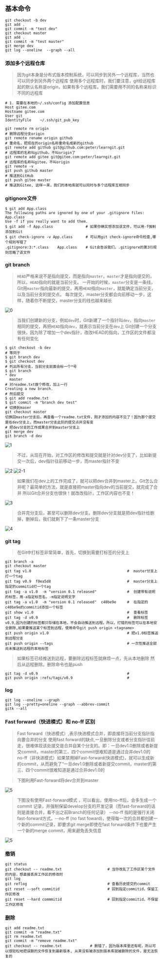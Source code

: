 ## 基本命令
```
git checkout -b dev
git add .
git commit -m "test dev"
git checkout master
git add . 
git commit -m "test master"
git merge dev
git log --oneline  --graph --all
```

### 添加多个远程仓库
> 因为git本身是分布式版本控制系统，可以同步到另外一个远程库，当然也可以同步到另外两个远程库
> 使用多个远程库时，我们要注意，git给远程库起的默认名称是origin，如果有多个远程库，我们需要用不同的名称来标识不同的远程库

```
# 1. 需要在本地的~/.ssh/config 添加配置信息
Host gitee.com
Hostname gitee.com
User git
IdentityFile	~/.ssh/git_pub_key
```
```
git remote rm origin                                                  # 删除远程分支origin
git remote rename origin github                                       # 重命名，把现在的origin名称重命名成新的github
git remote add github git@github.com:peter/learngit.git               # 远程库的名称叫github，不叫origin了
git remote add gitee git@gitee.com:peter/learngit.git                 # 远程库的名称叫gitee，不叫origin
git remote -v
git push github master                                                # 推送到GitHub
git push gitee master                                                 # 推送到Gitee, 这样一来，我们的本地库就可以同时与多个远程库互相同步
```

### gitignore文件
```
$ git add App.class
The following paths are ignored by one of your .gitignore files:
App.class
Use -f if you really want to add them.
$ git add -f App.class               # 如果你确实想添加该文件，可以用-f强制添加到Git
$ git check-ignore -v App.class      # 可以用git check-ignore命令检查,哪个规则写错了
.gitignore:3:*.class	App.class    # Git会告诉我们，.gitignore的第3行规则忽略了该文件
```
### git branch
> `HEAD`严格来说不是指向提交，而是指向`master`，`master`才是指向提交的，所以，`HEAD`指向的就是当前分支。
> 一开始的时候，`master`分支是一条线，Git用`master`指向最新的提交，再用`HEAD`指向`master`，就能确定当前分支，以及当前分支的提交点。
> 每次提交，master分支都会向前移动一步，这样，随着你不断提交，master分支的线也越来越长

![0](img/0.png)

> 当我们创建新的分支，例如`dev`时，Git新建了一个指针叫`dev`，指向`master`相同的提交，再把`HEAD`指向`dev`，就表示当前分支在`dev`上
> Git创建一个分支很快，因为除了增加一个dev指针，改改HEAD的指向，工作区的文件都没有任何变化
```
$ git checkout -b dev
# 等同于
$ git branch dev
$ git checkout dev
# 列出所有分支，当前分支前面会标一个*号
$ git branch
* dev
  master
# 对readme.txt做个修改，加上一行
Creating a new branch.
# 然后提交
$ git add readme.txt 
$ git commit -m "branch dev test"
# 切换到maser
git checkout master
切换回master分支后，再查看一个readme.txt文件，刚才添加的内容不见了！因为那个提交是在dev分支上，而master分支此刻的提交点并没有变
# 把dev分支的工作成果合并到master分支上
git merge dev
git branch -d dev
```

![1](img/1.png)

> 不过，从现在开始，对工作区的修改和提交就是针对dev分支了，比如新提交一次后，dev指针往前移动一步，而master指针不变

![2](img/2.png)
![2-1](img/2-1.png)

> 如果我们在dev上的工作完成了，就可以把dev合并到master上。Git怎么合并呢？最简单的方法，就是直接把master指向dev的当前提交，就完成了合并
> 所以Git合并分支也很快！就改改指针，工作区内容也不变！

![3](img/3.png)


> 合并完分支后，甚至可以删除dev分支。删除dev分支就是把dev指针给删掉，删掉后，我们就剩下了一条master分支

![4](img/4.png)


### git tag
> 在Git中打标签非常简单，首先，切换到需要打标签的分支上
```
git branch -a
git checkout master
git tag v1.0                                            #  master分支上打一个tag
git tag v0.9  f0ea5d8                                   #  master分支上指定的commitid打一个tag
git tag -a v1.0  -m "version 0.1 released"              #  创建带有说明的标签，用-a指定标签名，-m指定说明文字
git tag -a v1.0  -m "version 0.1 released"  c40be9e     #  在指定的c40be9e的commitid添加一个标签
git show v1.0                                           #  查看标签
git tag -d v0.9                                         #  删除标签v0.9,因为创建的标签都只存储在本地，不会自动推送到远程。所以，打错的标签可以在本地安全删除,如果要推送某个标签到远程，使用命令git push origin <tagname>
git push origin v1.0                                    # 把v1.0标签推送到远程分支
git push origin --tags                                  # 一次性推送全部尚未推送到远程的本地标签
```
> 如果标签已经推送到远程，要删除远程标签就麻烦一点，先从本地删除
> 然后从远程删除。删除命令也是push
```
git tag -d v0.9                                         # 
git push origin :refs/tags/v0.9                         # 
```

### log
```
git log --oneline --graph
git log --pretty=oneline --graph --abbrev-commit 
gitk --all
```


###  Fast forward（快进模式）和 no-ff 区别
> Fast forward（快进模式）,表示快进模式合并，即直接将当前分支指针指向要合并的分支
> 使用fast forward的缺点,一旦删除分支或者分支指针往前走，很难体现该处提交是合并自某个分支的。即：一旦dev1.0删除或者新提交commit，master的第三、四个commit很难知道是通过合并dev1.0的
> no-ff（非快进模式）如果禁用掉Fast-forward(快进模式)，就可以生成新的commit，从而避免了“一旦dev1.0删除或者新提交commit，master的第三、四个commit很难知道是通过合并dev1.0的

> 下图利用Fast-forward将dev合并到master 

![5](img/5-ff.png)

> 下图没有使用Fast-forward模式 ，可以看出，使用no-ff后，会多生成一个commit 记录，并强制保留develop分支的开发记录（而fast-forward的话则是直接合并，看不出之前Branch的任何记录）
> --no-ff 指的是强行关闭fast-forward方式。--no-ff (no fast foward)，使得每一次的合并都创建一个新的commit记录，即要求git merge即使在fast forward条件下也要产生一个新的merge commit，用来避免丢失信息

![5](img/5-1.png)



### 撤销
```
git status
git checkout -- readme.txt                     # 当你改乱了工作区某个文件的内容，想直接丢弃工作区的修改时
git log 
git reflog                                     # 查看历史提交的commit
git reset --soft commitid                      # 回到指定commitid，保留工作区修改
git reset --hard commmitid                     # 回到指定commitid，不保留工作区修改
```


### 删除
```
git add readme.txt
git commit -m "readme.txt"
git rm readme.txt
git commit -m "remove readme.txt"
git checkout -- readme.txt             # 删错了，因为版本库里还有呢，所以可以很轻松地把误删的文件恢复到最新版本, 从来没有被添加到版本库就被删除的文件，是无法恢复的
```